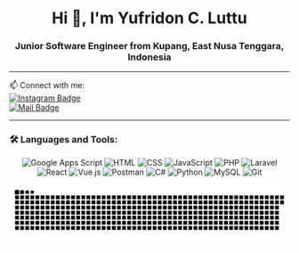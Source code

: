<h1 align="center">Hi 👋, I'm Yufridon C. Luttu</h1>
<h3 align="center">Junior Software Engineer from Kupang, East Nusa Tenggara, Indonesia</h3>

<!-- <p align="center">
  <img src="https://komarev.com/ghpvc/?username=yufri28&label=Profile%20views&color=0e75b6&style=flat" alt="Profile Views" />
</p> -->

---

📫 Connect with me:  
[![Instagram Badge](https://img.shields.io/badge/Instagram-E4405F?style=for-the-badge&logo=instagram&logoColor=white)](https://instagram.com/username)  
[![Mail Badge](https://img.shields.io/badge/Gmail-D14836?style=for-the-badge&logo=gmail&logoColor=white)](mailto:yufridonluttu@gmail.com)

---

### 🛠️ Languages and Tools:

<!-- 🛠️ Languages and Tools -->
<p align="center">
  <img src="https://img.shields.io/badge/Google%20Apps%20Script-4285F4?style=for-the-badge&logo=google&logoColor=white" alt="Google Apps Script" />
  <img src="https://img.shields.io/badge/HTML-E34F26?style=for-the-badge&logo=html5&logoColor=white" alt="HTML" />
  <img src="https://img.shields.io/badge/CSS-1572B6?style=for-the-badge&logo=css3&logoColor=white" alt="CSS" />
  <img src="https://img.shields.io/badge/JavaScript-F7DF1E?style=for-the-badge&logo=javascript&logoColor=white" alt="JavaScript" />
  <img src="https://img.shields.io/badge/PHP-777BB4?style=for-the-badge&logo=php&logoColor=white" alt="PHP" />
  <img src="https://img.shields.io/badge/Laravel-EF4135?style=for-the-badge&logo=laravel&logoColor=white" alt="Laravel" />
  <img src="https://img.shields.io/badge/React-61DAFB?style=for-the-badge&logo=react&logoColor=black" alt="React" />
  <img src="https://img.shields.io/badge/Vue.js-4FC08D?style=for-the-badge&logo=vue.js&logoColor=white" alt="Vue.js" />
  <img src="https://img.shields.io/badge/Postman-FF6C37?style=for-the-badge&logo=postman&logoColor=white" alt="Postman" />
  <img src="https://img.shields.io/badge/CS-1F8EED?style=for-the-badge&logo=csharp&logoColor=white" alt="C#" />
  <img src="https://img.shields.io/badge/Python-3776AB?style=for-the-badge&logo=python&logoColor=white" alt="Python" />
  <img src="https://img.shields.io/badge/MySQL-4479A1?style=for-the-badge&logo=mysql&logoColor=white" alt="MySQL" />
  <img src="https://img.shields.io/badge/Git-F1502F?style=for-the-badge&logo=git&logoColor=white" alt="Git" />
</p>

<img src="https://raw.githubusercontent.com/yufri28/yufri28/output/snake.svg" alt="Snake animation" />
